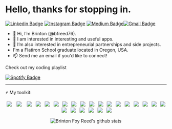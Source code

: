 <h1>Hello, thanks for stopping in.</h1>

[![Linkedin Badge](https://img.shields.io/badge/-brintonfoyreed-blue?style=flat-square&logo=Linkedin&logoColor=white&link=https://www.linkedin.com/in/brintonfoyreed/)](https://www.linkedin.com/in/brintonfoyreed/) [![Instagram Badge](https://img.shields.io/badge/-nigels_vacation-purple?style=flat-square&logo=instagram&logoColor=white&link=https://www.instagram.com/nigels_vacation/)](https://www.instagram.com/nigels_vacation/) [![Medium Badge](https://img.shields.io/badge/-brintonfoyreed-03a57a?style=flat-square&labelColor=000000&logo=Medium&link=https://brintonfoyreed.medium.com/)](https://brintonfoyreed.medium.com/)[![Gmail Badge](https://img.shields.io/badge/-brintonfoyreed@gmail.com-c14438?style=flat-square&logo=Gmail&logoColor=white&link=mailto:brintonfoyreed@gmail.com)](mailto:brintonfoyreed@gmail.com) 

- 👋 Hi, I’m Brinton (@bfreed76).
- 🤟 I am interested in interesting and useful apps.
- 🌱 I’m also interested in entrepreneurial partnerships and side projects.
- I'm a Flatiron School graduate located in Oregon, USA. 
- 📫 Send me an email if you'd like to connect!

<p> Check out my coding playlist</p> 

[![Spotify Badge](https://img.shields.io/badge/My%20Spotify-323330?style=for-the-badge&logo=spotify&logoColor=green)](https://open.spotify.com/playlist/76Nb5HVOakNYgavKJ6iF4L?si=32d56ca2f6c14fa5)

<hr></hr>

:zap: My toolkit:  
<p align="center">
  <img src="https://img.shields.io/badge/JavaScript-323330?style=for-the-badge&logo=javascript&logoColor=F7DF1E" />&nbsp;&nbsp;&nbsp;
  <img src="https://img.shields.io/badge/React-20232A?style=for-the-badge&logo=react&logoColor=61DAFB" />&nbsp;&nbsp;&nbsp;
  <img src="https://img.shields.io/badge/React_Router-CA4245?style=for-the-badge&logo=react-router&logoColor=white" />&nbsp;&nbsp;
  <img src="https://img.shields.io/badge/Ruby-CC342D?style=for-the-badge&logo=ruby&logoColor=white" />&nbsp;&nbsp;
  <img src="https://img.shields.io/badge/Ruby_on_Rails-CC0000?style=for-the-badge&logo=ruby-on-rails&logoColor=white" />&nbsp;&nbsp;
  <img src="https://img.shields.io/badge/CSS-239120?&style=for-the-badge&logo=css3&logoColor=white" />&nbsp;&nbsp;
  <img src="https://img.shields.io/badge/HTML-239120?style=for-the-badge&logo=html5&logoColor=white" />&nbsp;&nbsp;
  <img src="https://img.shields.io/badge/Bootstrap-563D7C?style=for-the-badge&logo=bootstrap&logoColor=white" />&nbsp;&nbsp;
  <img src="https://img.shields.io/badge/PostgreSQL-316192?style=for-the-badge&logo=postgresql&logoColor=white" />&nbsp;&nbsp;
  <img src="https://img.shields.io/badge/SQLite-07405E?style=for-the-badge&logo=sqlite&logoColor=white" />&nbsp;&nbsp;
  <img src="https://img.shields.io/badge/HTML5-E34F26?style=for-the-badge&logo=html5&logoColor=white" />&nbsp;&nbsp;
  <img src="https://img.shields.io/badge/CSS3-1572B6?style=for-the-badge&logo=css3&logoColor=white" />&nbsp;&nbsp;
  <img src="https://img.shields.io/badge/MySQL-00000F?style=for-the-badge&logo=mysql&logoColor=white" />&nbsp;&nbsp;
  <img src="https://img.shields.io/badge/Node.js-43853D?style=for-the-badge&logo=node-dot-js&logoColor=white" />&nbsp;&nbsp;
  <img src="https://img.shields.io/badge/npm-CB3837?style=for-the-badge&logo=npm&logoColor=white" />&nbsp;&nbsp;
  <img src="https://img.shields.io/badge/Markdown-000000?style=for-the-badge&logo=markdown&logoColor=white" />&nbsp;&nbsp;
  <img src="https://img.shields.io/badge/styled--components-DB7093?style=for-the-badge&logo=styled-components&logoColor=white" />&nbsp;&nbsp;
  <img src="https://img.shields.io/badge/Git-F05032?style=for-the-badge&logo=git&logoColor=white" />&nbsp;&nbsp;
  <img src="https://img.shields.io/badge/Insomnia-FF6C37?style=for-the-badge&logo=insomnia&logoColor=white" />&nbsp;&nbsp;
  <img src="https://img.shields.io/badge/Selenium-43B02A?style=for-the-badge&logo=Selenium&logoColor=white" />&nbsp;&nbsp;
  <img src="https://img.shields.io/badge/IBMWatson-6C8FE3?style=flat&logo=ibmwatson" />&nbsp;&nbsp;
  <img src="https://img.shields.io/badge/SemanticUI-52f3cf?style=flat&logo=semanticuireact" />&nbsp;&nbsp;
  <img src="https://img.shields.io/badge/-Heroku-purple?style=flat-square&logo=heroku" />&nbsp;&nbsp;
  <img src="https://img.shields.io/badge/-Wordpress-blue?style=flat-square&logo=wordpress" />&nbsp;&nbsp;
  </p>
  
  <div align='center'>  
  
![Brinton Foy Reed's github stats](https://github-readme-stats.vercel.app/api?username=bfreed76&show_icons=true&hide_border=true&theme=vue-dark) 

</div>
